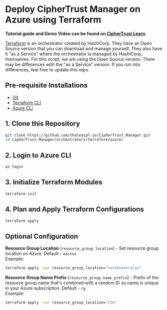 # Deploy CipherTrust Manager on Azure using Terraform
**Tutorial guide and Demo Video can be found on [CipherTrust Learn](https://thalesgroup.github.io/ciphertrust/docs/deploy/azure)**.

[Terraform](https://terraform.io/) is an orchestrator created by HashiCorp. They have an Open Source version that you can download and manage yourself. They also have it "as a Service" where the orchestrator is managed by HashiCorp, themselves. For this script, we are using the Open Source version. There may be differences with the "as a Service" version. If you run into differences, feel free to update this repo.

## Pre-requisite Installations
* [Git](https://gitscm.org)
* [Terraform CLI](https://terraform.io/downloads)
* [Azure CLI](https://docs.microsoft.com/en-us/cli/azure/install-azure-cli)

## 1. Clone this Repository
```bash
git clone https://github.com/thalescpl-io/CipherTrust_Manager.git
cd CipherTrust_Manager/orchestrators/terraform/azure/
```

## 2. Login to Azure CLI
```bash
az login
```

## 3. Initialize Terraform Modules
```bash
terraform init
```

## 4. Plan and Apply Terraform Configurations
```bash
terraform apply
```

## Optional Configuration
**Resource Group Location** (`resource_group_location`) - Set resource group location on Azure. Default - `eastus`\
Example:
```bash
terraform apply -var resource_group_location="northcentralus"
```

**Resource Group Name Prefix** (`resource_group_name_prefix`) - Prefix of the resource group name that's combined with a random ID so name is unique in your Azure subscription. Default - `rg`\
Example:
```bash
terraform apply -var resource_group_location="ctm"
```
